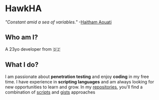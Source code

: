 # HawkHA
_"Constant amid a sea of variables."_ -[Haitham Aouati](https://github.com/haithamaouati)

## Who am I?
A 23yo developer from :algeria:

## What I do?
I am passionate about **penetration testing** and enjoy **coding** in my free time. I have experience in **scripting languages** and am always looking for new opportunities to learn and grow. In my [repositories](https://github.com/haithamaouati?tab=repositories), you'll find a combination of [scripts](https://github.com/haithamaouati?tab=repositories) and [gists](https://gist.github.com/haithamaouati) approaches
